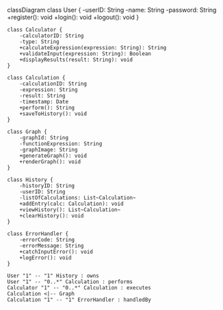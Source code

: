 classDiagram
    class User {
        -userID: String
        -name: String
        -password: String
        +register(): void
        +login(): void
        +logout(): void
    }

    class Calculator {
        -calculatorID: String
        -type: String
        +calculateExpression(expression: String): String
        +validateInput(expression: String): Boolean
        +displayResults(result: String): void
    }

    class Calculation {
        -calculationID: String
        -expression: String
        -result: String
        -timestamp: Date
        +perform(): String
        +saveToHistory(): void
    }

    class Graph {
        -graphId: String
        -functionExpression: String
        -graphImage: String
        +generateGraph(): void
        +renderGraph(): void
    }

    class History {
        -historyID: String
        -userID: String
        -listOfCalculations: List~Calculation~
        +addEntry(calc: Calculation): void
        +viewHistory(): List~Calculation~
        +clearHistory(): void
    }

    class ErrorHandler {
        -errorCode: String
        -errorMessage: String
        +catchInputError(): void
        +logError(): void
    }

    User "1" -- "1" History : owns
    User "1" -- "0..*" Calculation : performs
    Calculator "1" -- "0..*" Calculation : executes
    Calculation <|-- Graph
    Calculation "1" -- "1" ErrorHandler : handledBy
